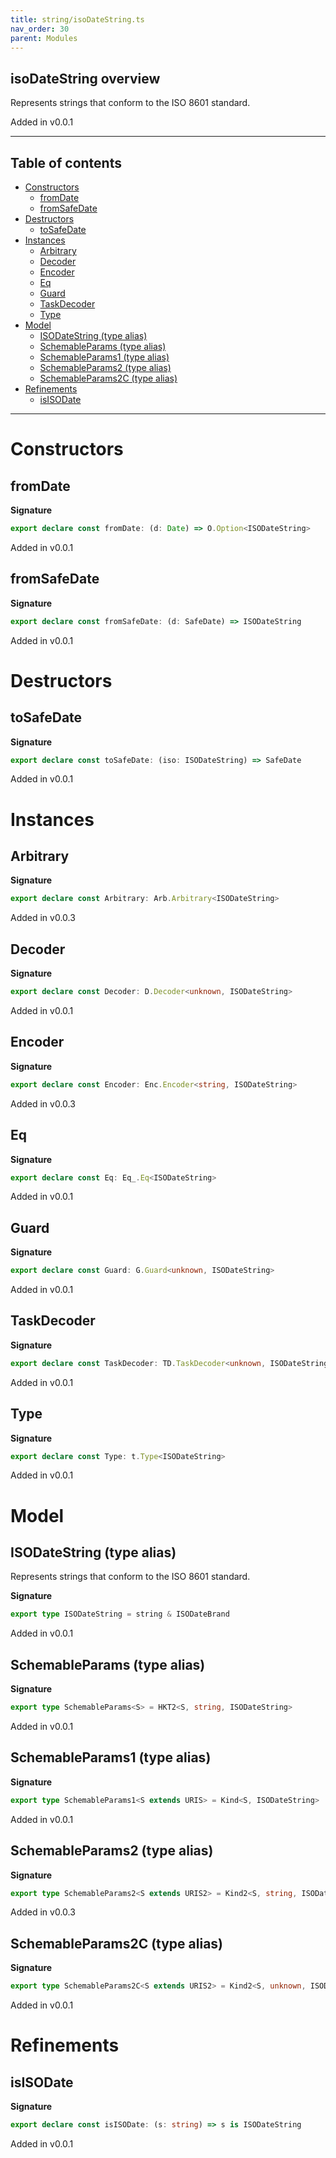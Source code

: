 ```yaml
---
title: string/isoDateString.ts
nav_order: 30
parent: Modules
---
```


## isoDateString overview

Represents strings that conform to the ISO 8601 standard.

Added in v0.0.1

---

<h2 class="text-delta">Table of contents</h2>

- [Constructors](#constructors)
  - [fromDate](#fromdate)
  - [fromSafeDate](#fromsafedate)
- [Destructors](#destructors)
  - [toSafeDate](#tosafedate)
- [Instances](#instances)
  - [Arbitrary](#arbitrary)
  - [Decoder](#decoder)
  - [Encoder](#encoder)
  - [Eq](#eq)
  - [Guard](#guard)
  - [TaskDecoder](#taskdecoder)
  - [Type](#type)
- [Model](#model)
  - [ISODateString (type alias)](#isodatestring-type-alias)
  - [SchemableParams (type alias)](#schemableparams-type-alias)
  - [SchemableParams1 (type alias)](#schemableparams1-type-alias)
  - [SchemableParams2 (type alias)](#schemableparams2-type-alias)
  - [SchemableParams2C (type alias)](#schemableparams2c-type-alias)
- [Refinements](#refinements)
  - [isISODate](#isisodate)

---

# Constructors

## fromDate

**Signature**

```ts
export declare const fromDate: (d: Date) => O.Option<ISODateString>
```

Added in v0.0.1

## fromSafeDate

**Signature**

```ts
export declare const fromSafeDate: (d: SafeDate) => ISODateString
```

Added in v0.0.1

# Destructors

## toSafeDate

**Signature**

```ts
export declare const toSafeDate: (iso: ISODateString) => SafeDate
```

Added in v0.0.1

# Instances

## Arbitrary

**Signature**

```ts
export declare const Arbitrary: Arb.Arbitrary<ISODateString>
```

Added in v0.0.3

## Decoder

**Signature**

```ts
export declare const Decoder: D.Decoder<unknown, ISODateString>
```

Added in v0.0.1

## Encoder

**Signature**

```ts
export declare const Encoder: Enc.Encoder<string, ISODateString>
```

Added in v0.0.3

## Eq

**Signature**

```ts
export declare const Eq: Eq_.Eq<ISODateString>
```

Added in v0.0.1

## Guard

**Signature**

```ts
export declare const Guard: G.Guard<unknown, ISODateString>
```

Added in v0.0.1

## TaskDecoder

**Signature**

```ts
export declare const TaskDecoder: TD.TaskDecoder<unknown, ISODateString>
```

Added in v0.0.1

## Type

**Signature**

```ts
export declare const Type: t.Type<ISODateString>
```

Added in v0.0.1

# Model

## ISODateString (type alias)

Represents strings that conform to the ISO 8601 standard.

**Signature**

```ts
export type ISODateString = string & ISODateBrand
```

Added in v0.0.1

## SchemableParams (type alias)

**Signature**

```ts
export type SchemableParams<S> = HKT2<S, string, ISODateString>
```

Added in v0.0.1

## SchemableParams1 (type alias)

**Signature**

```ts
export type SchemableParams1<S extends URIS> = Kind<S, ISODateString>
```

Added in v0.0.1

## SchemableParams2 (type alias)

**Signature**

```ts
export type SchemableParams2<S extends URIS2> = Kind2<S, string, ISODateString>
```

Added in v0.0.3

## SchemableParams2C (type alias)

**Signature**

```ts
export type SchemableParams2C<S extends URIS2> = Kind2<S, unknown, ISODateString>
```

Added in v0.0.1

# Refinements

## isISODate

**Signature**

```ts
export declare const isISODate: (s: string) => s is ISODateString
```

Added in v0.0.1
